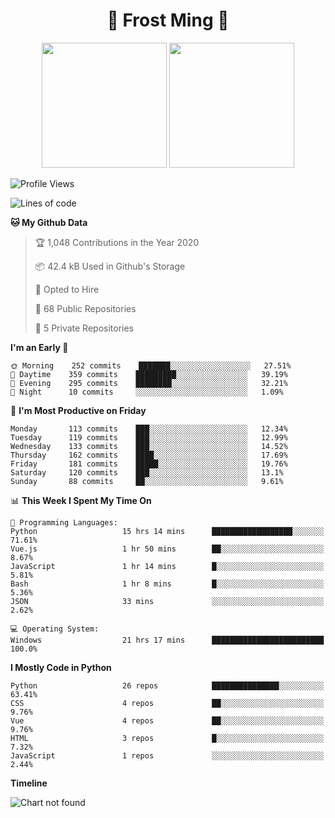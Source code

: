 <h1 align="center">🦄 Frost Ming 🐍</h1>

<p align="center">
  <img height="200" src="https://github-readme-stats.vercel.app/api?username=frostming&show_icons=true&theme=dracula&include_all_commits=true" />
  <img height="200" src="https://github-readme-stats.vercel.app/api/top-langs/?username=frostming&theme=dracula&show_icons=true" />
</p>

<!--START_SECTION:waka-->
![Profile Views](http://img.shields.io/badge/Profile%20Views-25-blue)

![Lines of code](https://img.shields.io/badge/From%20Hello%20World%20I%27ve%20Written-13.6%20million%20lines%20of%20code-blue)

**🐱 My Github Data** 

> 🏆 1,048 Contributions in the Year 2020
 > 
> 📦 42.4 kB Used in Github's Storage 
 > 
> 💼 Opted to Hire
 > 
> 📜 68 Public Repositories
 > 
> 🔑 5 Private Repositories 

**I'm an Early 🐤** 

```text
🌞 Morning    252 commits    ███████░░░░░░░░░░░░░░░░░░   27.51% 
🌆 Daytime    359 commits    █████████░░░░░░░░░░░░░░░░   39.19% 
🌃 Evening    295 commits    ████████░░░░░░░░░░░░░░░░░   32.21% 
🌙 Night      10 commits     ░░░░░░░░░░░░░░░░░░░░░░░░░   1.09%

```
📅 **I'm Most Productive on Friday** 

```text
Monday       113 commits    ███░░░░░░░░░░░░░░░░░░░░░░   12.34% 
Tuesday      119 commits    ███░░░░░░░░░░░░░░░░░░░░░░   12.99% 
Wednesday    133 commits    ███░░░░░░░░░░░░░░░░░░░░░░   14.52% 
Thursday     162 commits    ████░░░░░░░░░░░░░░░░░░░░░   17.69% 
Friday       181 commits    █████░░░░░░░░░░░░░░░░░░░░   19.76% 
Saturday     120 commits    ███░░░░░░░░░░░░░░░░░░░░░░   13.1% 
Sunday       88 commits     ██░░░░░░░░░░░░░░░░░░░░░░░   9.61%

```


📊 **This Week I Spent My Time On** 

```text
💬 Programming Languages: 
Python                   15 hrs 14 mins      ██████████████████░░░░░░░   71.61% 
Vue.js                   1 hr 50 mins        ██░░░░░░░░░░░░░░░░░░░░░░░   8.67% 
JavaScript               1 hr 14 mins        █░░░░░░░░░░░░░░░░░░░░░░░░   5.81% 
Bash                     1 hr 8 mins         █░░░░░░░░░░░░░░░░░░░░░░░░   5.36% 
JSON                     33 mins             ░░░░░░░░░░░░░░░░░░░░░░░░░   2.62%

💻 Operating System: 
Windows                  21 hrs 17 mins      █████████████████████████   100.0%

```

**I Mostly Code in Python** 

```text
Python                   26 repos            ███████████████░░░░░░░░░░   63.41% 
CSS                      4 repos             ██░░░░░░░░░░░░░░░░░░░░░░░   9.76% 
Vue                      4 repos             ██░░░░░░░░░░░░░░░░░░░░░░░   9.76% 
HTML                     3 repos             █░░░░░░░░░░░░░░░░░░░░░░░░   7.32% 
JavaScript               1 repos             ░░░░░░░░░░░░░░░░░░░░░░░░░   2.44%

```


**Timeline**

![Chart not found](https://github.com/frostming/frostming/blob/master/charts/bar_graph.png) 


<!--END_SECTION:waka-->
